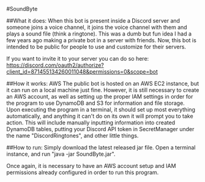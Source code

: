 #SoundByte

##What it does:
When this bot is present inside a Discord server and someone joins a voice channel, it joins the voice channel with them and plays a sound file (think a ringtone). This was a dumb but fun idea I had a few years ago making a private bot in a server with friends. Now, this bot is intended to be public for people to use and customize for their servers.

If you want to invite it to your server you can do so here: https://discord.com/oauth2/authorize?client_id=871455134260011048&permissions=0&scope=bot

##How it works: AWS
The public bot is hosted on an AWS EC2 instance, but it can run on a local machine just fine. However, it is still necessary to create an AWS account, as well as setting up the proper IAM settings in order for the program to use DynamoDB and S3 for information and file storage. Upon executing the program in a terminal, it should set up most everything automatically, and anything it can't do on its own it will prompt you to take action. This will include manually inputting information into created DynamoDB tables, putting your Discord API token in SecretManager under the name "DiscordRingtones", and other little things. 

##How to run:
Simply download the latest released jar file. 
Open a terminal instance, and run "java -jar SoundByte.jar".

Once again, it is necessary to have an AWS account setup and IAM permissions already configured in order to run this program.